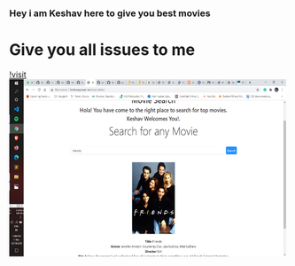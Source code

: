 ### Hey i am Keshav here to give you best movies
# Give you all issues to me


[!visit]("http://keshavagrawal.me/moviesInfo/")
<img align="left" alt="Movies" src="https://raw.githubusercontent.com/keshav04042001/moviesInfo/master/img/Movie.png" width="500" height="320" />
